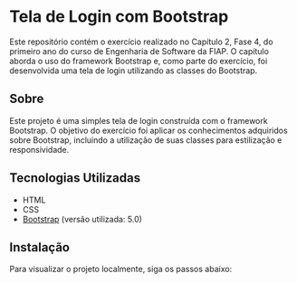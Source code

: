 # Tela de Login com Bootstrap

Este repositório contém o exercício realizado no Capítulo 2, Fase 4, do primeiro ano do curso de Engenharia de Software da FIAP.
O capítulo aborda o uso do framework Bootstrap e, como parte do exercício, foi desenvolvida uma tela de login utilizando as classes do Bootstrap.

## Sobre

Este projeto é uma simples tela de login construída com o framework Bootstrap. 
O objetivo do exercício foi aplicar os conhecimentos adquiridos sobre Bootstrap, incluindo a utilização de suas classes para estilização e responsividade.

## Tecnologias Utilizadas

- HTML
- CSS
- [Bootstrap](https://getbootstrap.com/) (versão utilizada: 5.0)

## Instalação

Para visualizar o projeto localmente, siga os passos abaixo:


